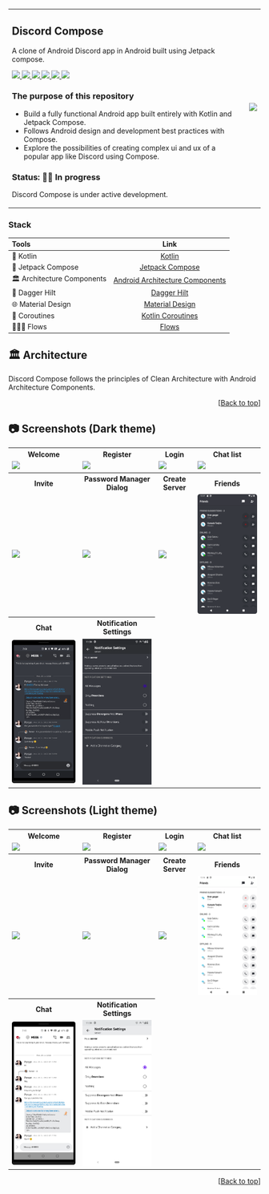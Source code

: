 <div id="top"></div>

<table style="width:100%">
  <tr>
    <td>

## Discord Compose

<p align="left"> A clone of Android Discord app in Android built using Jetpack compose. </p>

<p align="left">
    <a href = "https://developer.android.com/jetpack/androidx/versions/all-channel#february_23_2022">
      <img src = "https://img.shields.io/badge/Jetpack%20Compose-1.2.0-blue.svg?color=blue&style=for-the-badge" />
    </a>
    <a href="https://kotlinlang.org/docs/releases.html">
      <img src="https://img.shields.io/badge/Kotlin-1.7.0-blue.svg?color=blue&style=for-the-badge"/>
    </a>
    <a href = "https://github.com/Anmol92verma/DiscordJetpackCompose/stargazers">
        <img src="https://img.shields.io/github/stars/Anmol92verma/DiscordJetpackCompose?color=green&style=for-the-badge" />
    </a>
    <a href = "https://github.com/Anmol92verma/DiscordJetpackCompose/network/members">
        <img src="https://img.shields.io/github/forks/Anmol92verma/DiscordJetpackCompose?color=green&style=for-the-badge" />
    </a>
    <a href = "https://github.com/Anmol92verma/DiscordJetpackCompose/watchers">
        <img src="https://img.shields.io/github/watchers/Anmol92verma/DiscordJetpackCompose?color=yellowgreen&style=for-the-badge" />
    </a>
    <a href = "https://github.com/Anmol92verma/DiscordJetpackCompose/issues">
        <img src="https://img.shields.io/github/issues/Anmol92verma/DiscordJetpackCompose?color=orange&style=for-the-badge" />
    </a>
</p>

### The purpose of this repository

- Build a fully functional Android app built entirely with Kotlin and Jetpack Compose.
- Follows Android design and development best practices with Compose.
- Explore the possibilities of creating complex ui and ux of a popular app like Discord using
  Compose.

### Status: 👨‍💻 In progress

<p>Discord Compose is under active development.</p>

</td> 
<td>
  <img src = "art/discord_flow.gif" width="240"/>
</td>
</tr>
</table>

### Stack

| Tools | Link |
|     :---      |          :---: |
| 🤖 Kotlin | [Kotlin](https://kotlinlang.org) |
| 💚 Jetpack Compose | [Jetpack Compose](https://developer.android.com/jetpack/compose) |
| 🏛 Architecture Components | [Android Architecture Components](https://developer.android.com/topic/libraries/architecture) |
| 💉 Dagger Hilt | [Dagger Hilt](https://developer.android.com/training/dependency-injection/hilt-android) |
| 🌐 Material Design | [Material Design](https://developer.android.com/jetpack/androidx/releases/compose-material) |
| 🌊 Coroutines | [Kotlin Coroutines](https://developer.android.com/kotlin/coroutines) |
| 🏄🏼‍♀️ Flows | [Flows](https://developer.android.com/kotlin/flow) |

## 🏛️ Architecture

Discord Compose follows the principles of Clean Architecture with Android Architecture Components.

<p align="right">[<a href="#top">Back to top</a>]</p>

## 📷 Screenshots (Dark theme)

<table style="width:100%">
  <tr>
    <th>Welcome</th>
    <th>Register</th> 
    <th>Login</th>
    <th>Chat list</th>
  </tr>
  <tr>
    <td><img src = "art/discord_welcome_dark.png" width=240/></td> 
    <td><img src = "art/discord_register_dark.png" width=240/></td>
    <td><img src = "art/discord_login_dark.png" width=240/></td> 
    <td><img src = "art/discord_chat_list_dark.png" width=240/></td>
  </tr>
  <tr>
    <th>Invite</th>
    <th>Password Manager Dialog</th>
    <th>Create Server</th>
    <th>Friends</th>
  </tr>
  <tr>
    <td><img src = "art/discord_invite_dark.png" width=240/></td>
    <td><img src = "art/discord_password_manager_dialog_dark.png" width=240/></td>
    <td><img src = "art/discord_create_server_dark.png" width=240/></td>
    <td><img src = "art/discord_friends_dark.png" width=240/></td>
  </tr>
  <tr>
    <th>Chat</th>
    <th>Notification Settings</th>
  </tr>
  <tr>
    <td><img src = "art/discord_chat_dark.png" width=240/></td>
    <td><img src = "art/discord_notification_dark.png" width=240/></td>
  </tr>
</table>

## 📷 Screenshots (Light theme)

<table style="width:100%">
  <tr>
    <th>Welcome</th>
    <th>Register</th> 
    <th>Login</th>
    <th>Chat list</th>
  </tr>
  <tr>
    <td><img src = "art/discord_welcome_light.png" width=240/></td> 
    <td><img src = "art/discord_register_light.png" width=240/></td>
    <td><img src = "art/discord_login_light.png" width=240/></td> 
    <td><img src = "art/discord_chat_list_light.png" width=240/></td>
  </tr>
  <tr>
    <th>Invite</th>
    <th>Password Manager Dialog</th>
    <th>Create Server</th>
    <th>Friends</th>
  </tr>
  <tr>
    <td><img src = "art/discord_invite_light.png" width=240/></td>
    <td><img src = "art/discord_password_manager_dialog_light.png" width=240/></td>
    <td><img src = "art/discord_create_server_light.png" width=240/></td>
    <td><img src = "art/discord_friends_light.png" width=240/></td>
  </tr>
  <tr>
    <th>Chat</th>
    <th>Notification Settings</th>
  </tr>
  <tr>
    <td><img src = "art/discord_chat_light.png" width=240/></td>
    <td><img src = "art/discord_notification_light.png" width=240/></td>
  </tr>
</table>

<p align="right">[<a href="#top">Back to top</a>]</p>

